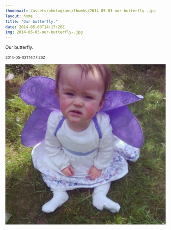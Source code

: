 ```yaml
---
thumbnail: /assets/photograms/thumbs/2014-05-03-our-butterfly-.jpg
layout: home
title: "Our butterfly."
date: 2014-05-03T14:17:26Z
img: 2014-05-03-our-butterfly-.jpg
---
```


Our butterfly.

<small>2014-05-03T14:17:26Z</small>

![Our butterfly.](2014-05-03-our-butterfly-.jpg)
